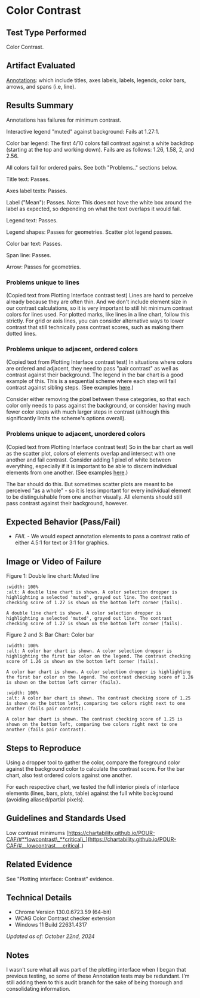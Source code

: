 # Color Contrast

## Test Type Performed

Color Contrast.

## Artifact Evaluated

[Annotations](https://docs.bokeh.org/en/latest/docs/user_guide/basic/annotations.html#): which include titles, axes labels, labels, legends, color bars, arrows, and spans (i.e, line).

## Results Summary

Annotations has failures for minimum contrast.

Interactive legend "muted" against background: Fails at 1.27:1.

Color bar legend: The first 4/10 colors fail contrast against a white backdrop (starting at the top and working down). Fails are as follows: 1.26, 1.58, 2, and 2.56.

All colors fail for ordered pairs. See both "Problems.." sections below.

Title text: Passes.

Axes label texts: Passes.

Label ("Mean"): Passes. Note: This does not have the white box around the label as expected, so depending on what the text overlaps it would fail.

Legend text: Passes.

Legend shapes: Passes for geometries. Scatter plot legend passes.

Color bar text: Passes.

Span line: Passes.

Arrow: Passes for geometries.

### Problems unique to lines

(Copied text from Plotting Interface contrast test) Lines are hard to perceive already because they are often thin. And we don't include element size in our contrast calculations, so it is very important to still hit minimum contrast colors for lines used. For plotted marks, like lines in a line chart, follow this strictly. For grid or axis lines, you can consider alternative ways to lower contrast that still technically pass contrast scores, such as making them dotted lines.

### Problems unique to adjacent, ordered colors

(Copied text from Plotting Interface contrast test) In situations where colors are ordered and adjacent, they need to pass "pair contrast" as well as contrast against their background. The legend in the bar chart is a good example of this. This is a sequential scheme where each step will fail contrast against sibling steps. (See examples [here](https://observablehq.com/@frankelavsky/contrast-and-no-use-of-color-alone-in-adjacent-charts).)

Consider either removing the pixel between these categories, so that each color only needs to pass against the background, or consider having much fewer color steps with much larger steps in contrast (although this significantly limits the scheme's options overall).

### Problems unique to adjacent, unordered colors

(Copied text from Plotting Interface contrast test) So in the bar chart as well as the scatter plot, colors of elements overlap and intersect with one another and fail contrast. Consider adding 1 pixel of white between everything, especially if it is important to be able to discern individual elements from one another. (See examples [here](https://observablehq.com/@frankelavsky/experimental-color-scale-textures).)

The bar should do this. But sometimes scatter plots are meant to be perceived "as a whole" - so it is less important for every individual element to be distinguishable from one another visually. All elements should still pass contrast against their background, however.

## Expected Behavior (Pass/Fail)

- _FAIL_ - We would expect annotation elements to pass a contrast ratio of either 4.5:1 for text or 3:1 for graphics.

## Image or Video of Failure

Figure 1: Double line chart: Muted line

```{figure} ./assets/annotations_contrast_1.png
:width: 100%
:alt: A double line chart is shown. A color selection dropper is highlighting a selected 'muted', grayed out line. The contrast checking score of 1.27 is shown on the bottom left corner (fails).

A double line chart is shown. A color selection dropper is highlighting a selected 'muted', grayed out line. The contrast checking score of 1.27 is shown on the bottom left corner (fails).
```

Figure 2 and 3: Bar Chart: Color bar

```{figure} ./assets/annotations_contrast_3.png
:width: 100%
:alt: A color bar chart is shown. A color selection dropper is highlighting the first bar color on the legend. The contrast checking score of 1.26 is shown on the bottom left corner (fails).

A color bar chart is shown. A color selection dropper is highlighting the first bar color on the legend. The contrast checking score of 1.26 is shown on the bottom left corner (fails).
```

```{figure} ./assets/annotations_contrast_4.png
:width: 100%
:alt: A color bar chart is shown. The contrast checking score of 1.25 is shown on the bottom left, comparing two colors right next to one another (fails pair contrast).

A color bar chart is shown. The contrast checking score of 1.25 is shown on the bottom left, comparing two colors right next to one another (fails pair contrast).
```

## Steps to Reproduce

Using a dropper tool to gather the color, compare the foreground color against the background color to calculate the contrast score. For the bar chart, also test ordered colors against one another.

For each respective chart, we tested the full interior pixels of interface elements (lines, bars, plots, table) against the full white background (avoiding aliased/partial pixels).

## Guidelines and Standards Used

Low contrast minimums [https://chartability.github.io/POUR-CAF/#**lowcontrast\_**critical\_](https://chartability.github.io/POUR-CAF/#__lowcontrast___critical_)

## Related Evidence

See "Plotting interface: Contrast" evidence.

<!-- ## Known or Documented Issues
See "Plot tools" contrast evidence. -->

## Technical Details

- Chrome Version 130.0.6723.59 (64-bit)
- WCAG Color Contrast checker extension
- Windows 11 Build 22631.4317

_Updated as of: October 22nd, 2024_

## Notes

I wasn't sure what all was part of the plotting interface when I began that previous testing, so some of these Annotation tests may be redundant. I'm still adding them to this audit branch for the sake of being thorough and consolidating information.
